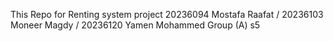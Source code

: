 This Repo for Renting system project
20236094 Mostafa Raafat /   20236103 Moneer Magdy / 20236120 Yamen Mohammed
Group (A) s5
